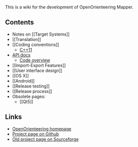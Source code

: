 This is a wiki for the development of OpenOrienteering Mapper. 

## Contents

  * Notes on [[Target Systems]]
  * [[Translation]]
  * [[Coding conventions]]
    * [C++11](Cxx11)
  * [API docs](http://oorienteering.github.io/api-docs/mapper/)
    * [Code overview](http://oorienteering.github.io/api-docs/mapper/code_overview.html) 
  * [[Import-Export Features]]
  * [[User interface design]]
  * [[OS X]] 
  * [[Android]] 
  * [[Release testing]] 
  * [[Release process]] 
  * Obsolete pages:
    * [[Qt5]] 

## Links

  * [OpenOrienteering homepage](http://oorienteering.org/)
  * [Project page on Github](http://github.com/OpenOrienteering/mapper/)
  * [Old project page on Sourceforge](http://sourceforge.net/projects/oorienteering/)

